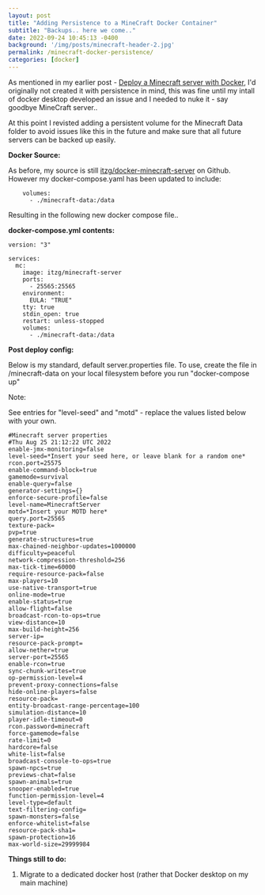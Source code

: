```yaml
---
layout: post
title: "Adding Persistence to a MineCraft Docker Container"
subtitle: "Backups.. here we come.."
date: 2022-09-24 10:45:13 -0400
background: '/img/posts/minecraft-header-2.jpg'
permalink: /minecraft-docker-persistence/
categories: [docker]
---
```


As mentioned in my earlier post - [Deploy a Minecraft server with Docker](/deploy-minecraft-docker/), I'd originally not created it with persistence in mind, this was fine until my intall of docker desktop developed an issue and I needed to nuke it - say goodbye MineCraft server.. 

At this point I revisted adding a persistent volume for the Minecraft Data folder to avoid issues like this in the future and make sure that all future servers can be backed up easily.

**Docker Source:**

As before, my source is still [itzg/docker-minecraft-server](https://github.com/itzg/docker-minecraft-server) on Github. However my docker-compose.yaml has been updated to include:

``` docker
    volumes:
      - ./minecraft-data:/data
```
Resulting in the following new docker compose file..

**docker-compose.yml contents:**

``` docker
version: "3"

services:
  mc:
    image: itzg/minecraft-server
    ports:
      - 25565:25565
    environment:
      EULA: "TRUE"
    tty: true
    stdin_open: true
    restart: unless-stopped
    volumes:
      - ./minecraft-data:/data
```
**Post deploy config:**

Below is my standard, default server.properties file. To use, create the file in /minecraft-data on your local filesystem before you run "docker-compose up"

Note:

See entries for "level-seed" and "motd" - replace the values listed below with your own.

```
#Minecraft server properties
#Thu Aug 25 21:12:22 UTC 2022
enable-jmx-monitoring=false
level-seed=*Insert your seed here, or leave blank for a random one*
rcon.port=25575
enable-command-block=true
gamemode=survival
enable-query=false
generator-settings={}
enforce-secure-profile=false
level-name=MinecraftServer
motd=*Insert your MOTD here*
query.port=25565
texture-pack=
pvp=true
generate-structures=true
max-chained-neighbor-updates=1000000
difficulty=peaceful
network-compression-threshold=256
max-tick-time=60000
require-resource-pack=false
max-players=10
use-native-transport=true
online-mode=true
enable-status=true
allow-flight=false
broadcast-rcon-to-ops=true
view-distance=10
max-build-height=256
server-ip=
resource-pack-prompt=
allow-nether=true
server-port=25565
enable-rcon=true
sync-chunk-writes=true
op-permission-level=4
prevent-proxy-connections=false
hide-online-players=false
resource-pack=
entity-broadcast-range-percentage=100
simulation-distance=10
player-idle-timeout=0
rcon.password=minecraft
force-gamemode=false
rate-limit=0
hardcore=false
white-list=false
broadcast-console-to-ops=true
spawn-npcs=true
previews-chat=false
spawn-animals=true
snooper-enabled=true
function-permission-level=4
level-type=default
text-filtering-config=
spawn-monsters=false
enforce-whitelist=false
resource-pack-sha1=
spawn-protection=16
max-world-size=29999984

```

**Things still to do:**

1. Migrate to a dedicated docker host (rather that Docker desktop on my main machine)
